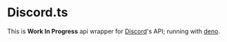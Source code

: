 # Discord.ts

This is __Work In Progress__ api wrapper for [Discord](https://discordapp.com/)'s API; running with [deno](https://github.com/denoland/deno).
